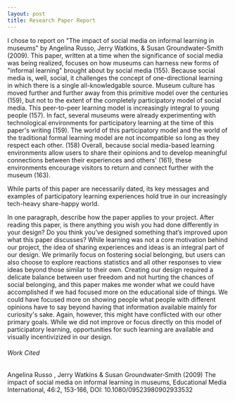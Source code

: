 ```yaml
---
layout: post
title: Research Paper Report
---
```


I chose to report on "The impact of social media on informal learning in museums" by Angelina Russo, Jerry Watkins, & Susan Groundwater-Smith (2009).
This paper, written at a time when the significance of social media was being realized, focuses on how museums can harness new forms of "informal learning" brought about by social media (155).
Because social media is, well, social, it challenges the concept of one-directional learning in which there is a single all-knowledgable source. 
Museum culture has moved further and further away from this primitive model over the centuries (159), but not to the extent of the completely participatory model of social media.
This peer-to-peer learning model is increasingly integral to young people (157). In fact, several museums were already experimenting with technological environments for participatory learning at the time of this paper's writing (159).
The world of this participatory model and the world of the traditional formal learning model are not incompatible so long as they respect each other. (158)
Overall, because social media-based learning environments allow users to share their opinions and to develop meaningful connections between their experiences and others' (161), these environments encourage visitors to return and connect further with the museum (163).

While parts of this paper are necessarily dated, its key messages and examples of participatory learning experiences hold true in our increasingly tech-heavy share-happy world.




In one paragraph, describe how the paper applies to your project.
After reading this paper, is there anything you wish you had done differently in your design?
Do you think you’ve designed something that’s improved upon what this paper discusses?
While learning was not a core motivation behind our project, the idea of sharing experiences and ideas is an integral part of our design. We primarily focus on fostering social belonging, but users can also choose to explore reactions statistics and all other responses to view ideas beyond those similar to their own. Creating our design required a delicate balance between user freedom and not hurting the chances of social belonging, and this paper makes me wonder what we could have accomplished if we had focused more on the educational side of things. We could have focused more on showing people what people with different opinions have to say beyond having that information available mainly for curiosity's sake. Again, however, this might have conflicted with our other primary goals. While we did not improve or focus directly on this model of participatory learning, opportunities for such learning are available and visually incentivizized in our design.



###### Work Cited
Angelina Russo , Jerry Watkins & Susan Groundwater‐Smith (2009) The impact
of social media on informal learning in museums, Educational Media International, 46:2, 153-166,
DOI: 10.1080/09523980902933532
